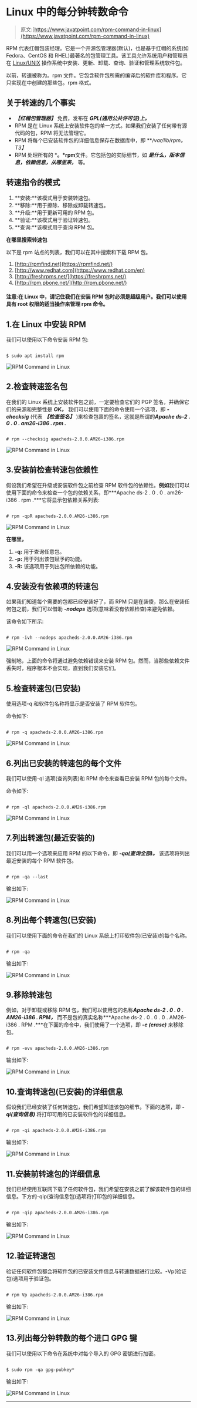 # Linux 中的每分钟转数命令

> 原文:[https://www.javatpoint.com/rpm-command-in-linux](https://www.javatpoint.com/rpm-command-in-linux)

RPM 代表红帽包装经理。它是一个开源包管理器(默认)，也是基于红帽的系统(如 Fedora、CentOS 和 RHEL)最著名的包管理工具。该工具允许系统用户和管理员在 [Linux/UNIX](https://www.javatpoint.com/linux-tutorial) 操作系统中安装、更新、卸载、查询、验证和管理系统软件包。

以前，转速被称为。rpm 文件。它包含软件包所需的编译后的软件库和程序。它只实现在中创建的那些包。rpm 格式。

## 关于转速的几个事实

*   ***【红帽包管理器】*** 免费，发布在 ***GPL(通用公共许可证)上。***
*   RPM 是在 Linux 系统上安装软件包的单一方式。如果我们安装了任何带有源代码的包，RPM 将无法管理它。
*   RPM 将每个已安装软件包的详细信息保存在数据库中，即 ***/var/lib/rpm。*T3】**
*   RPM 处理所有的 ***。*rpm**文件。它包括包的实际细节，如 ***是什么，版本信息，依赖信息，从哪里来，*** 等。

## 转速指令的模式

1.  **安装:**该模式用于安装转速包。
2.  **移除:**用于擦除、移除或卸载转速包。
3.  **升级:**用于更新可用的 RPM 包。
4.  **验证:**该模式用于验证转速包。
5.  **查询:**该模式用于查询 RPM 包。

**在哪里搜索转速包**

以下是 rpm 站点的列表，我们可以在其中搜索和下载 RPM 包。

1.  [http://rpmfind.net](https://rpmfind.net/)
2.  [http://www.redhat.com](https://www.redhat.com/en)
3.  [http://freshrpms.net/](https://freshrpms.net/)
4.  [http://rpm.pbone.net/](http://rpm.pbone.net/)

#### 注意:在 Linux 中，请记住我们在安装 RPM 包时必须是超级用户。我们可以使用具有 root 权限的适当操作来管理 rpm 命令。

## 1.在 Linux 中安装 RPM

我们可以使用以下命令安装 RPM 包:

```

$ sudo apt install rpm

```

![RPM Command in Linux](../Images/ab3721a1e9da6e7d44e78ad285a2c75e.png)

## 2.检查转速签名包

在我们的 Linux 系统上安装软件包之前，一定要检查它们的 PGP 签名，并确保它们的来源和完整性是 ***OK。*** 我们可以使用下面的命令使用一个选项，即 ***-checksig*** (代表 ***【检查签名】*** )来检查包裹的签名，这就是所谓的***Apache ds-2 . 0 . 0 . am26-i386 . rpm .***

```

# rpm --checksig apacheds-2.0.0.AM26-i386.rpm

```

![RPM Command in Linux](../Images/196f8a1537bbac4357a68bc42425609f.png)

## 3.安装前检查转速包依赖性

假设我们希望在升级或安装软件包之前检查 RPM 软件包的依赖性。**例如**我们可以使用下面的命令来检查一个包的依赖关系，即***Apache ds-2 . 0 . 0 . am26-i386 . rpm .***它将显示包依赖关系列表:

```

# rpm -qpR apacheds-2.0.0.AM26-i386.rpm

```

![RPM Command in Linux](../Images/910f8a2c3b20e515265897d7d77e6d7a.png)

**在哪里，**

1.  **-q:** 用于查询任意包。
2.  **-p:** 用于列出该包赋予的功能。
3.  **-R:** 该选项用于列出包所依赖的功能。

## 4.安装没有依赖项的转速包

如果我们知道每个需要的包都已经安装好了，而 RPM 只是在装傻，那么在安装任何包之前，我们可以借助 ***-nodeps*** 选项(意味着没有依赖检查)来避免依赖。

该命令如下所示:

```

# rpm -ivh --nodeps apacheds-2.0.0.AM26-i386.rpm

```

![RPM Command in Linux](../Images/c4f98375e1077bf59d963acdee5f325c.png)

强制地，上面的命令将通过避免依赖错误来安装 RPM 包。然而，当那些依赖文件丢失时，程序根本不会实现，直到我们安装它们。

## 5.检查转速包(已安装)

使用选项-q 和软件包名称将显示是否安装了 RPM 软件包。

命令如下:

```

# rpm -q apacheds-2.0.0.AM26-i386.rpm

```

![RPM Command in Linux](../Images/3dda1568ded3da7084d77097a6897a00.png)

## 6.列出已安装的转速包的每个文件

我们可以使用-ql 选项(查询列表)和 RPM 命令来查看已安装 RPM 包的每个文件。

命令如下:

```

# rpm -ql apacheds-2.0.0.AM26-i386.rpm

```

![RPM Command in Linux](../Images/c8bcb981b3be59b497fff387ff5aa1ae.png)

## 7.列出转速包(最近安装的)

我们可以用一个选项来应用 RPM 的以下命令，即 ***-qa(查询全部)。*** 该选项将列出最近安装的每个 RPM 软件包。

```

# rpm -qa --last

```

输出如下:

![RPM Command in Linux](../Images/f1809280a588ec4584193e707660a5d1.png)

## 8.列出每个转速包(已安装)

我们可以使用下面的命令在我们的 Linux 系统上打印软件包(已安装)的每个名称。

```

# rpm -qa

```

输出如下:

![RPM Command in Linux](../Images/18f2ef3f2c25d071f35bd8aa6de3b25d.png)

## 9.移除转速包

例如，对于卸载或移除 RPM 包，我们可以使用包的名称***Apache ds-2 . 0 . 0 . AM26-i386 . RPM，*** 而不是包的真实名称***Apache ds-2 . 0 . 0 . 0 . AM26-i386 . RPM .***在下面的命令中，我们使用了一个选项，即 ***-e (erase)*** 来移除包。

```

# rpm -evv apacheds-2.0.0.AM26-i386.rpm

```

输出如下:

![RPM Command in Linux](../Images/fac35ca7f0c3761cf37a8ea1bff829cc.png)

## 10.查询转速包(已安装)的详细信息

假设我们已经安装了任何转速包，我们希望知道该包的细节。下面的选项，即 ***-qi(查询信息)*** 将打印可用的已安装软件包的详细信息。

```

# rpm -qi apacheds-2.0.0.AM26-i386.rpm

```

输出如下:

![RPM Command in Linux](../Images/24859061da88409e0f039477df7f8f1e.png)

## 11.安装前转速包的详细信息

我们已经使用互联网下载了任何软件包，我们希望在安装之前了解该软件包的详细信息。下方的-qip(查询信息包)选项将打印包的详细信息。

```

# rpm -qip apacheds-2.0.0.AM26-i386.rpm

```

输出如下:

![RPM Command in Linux](../Images/8c7d9e63e603a398f334f12071a252c7.png)

## 12.验证转速包

验证任何软件包都会将软件包的已安装文件信息与转速数据进行比较。-Vp(验证包)选项用于验证包。

```

# rpm Vp apacheds-2.0.0.AM26-i386.rpm

```

输出如下:

![RPM Command in Linux](../Images/8b3c4dca61dcd6c0ef8d9012a9f87cd5.png)

## 13.列出每分钟转数的每个进口 GPG 键

我们可以使用以下命令在系统中对每个导入的 GPG 密钥进行加密。

```

$ sudo rpm -qa gpg-pubkey*

```

输出如下:

![RPM Command in Linux](../Images/daab4b7b9d15d8591cdc5ebc0628cf4e.png)

* * *